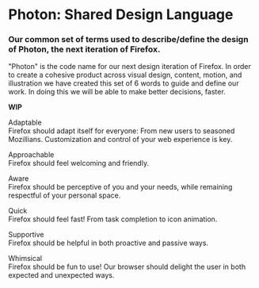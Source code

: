 # Photon: Shared Design Language
### Our common set of terms used to describe/define the design of Photon, the next iteration of Firefox.

"Photon" is the code name for our next design iteration of Firefox. In order to create a cohesive product across visual design, content, motion, and illustration we have created this set of 6 words to guide and define our work. In doing this we will be able to make better decisions, faster.

**WIP**

Adaptable  
Firefox should adapt itself for everyone: From new users to seasoned Mozillians. Customization and control of your web experience is key.

Approachable  
Firefox should feel welcoming and friendly.

Aware  
Firefox should be perceptive of you and your needs, while remaining respectful of your personal space.

Quick  
Firefox should feel fast! From task completion to icon animation.

Supportive  
Firefox should be helpful in both proactive and passive ways.

Whimsical  
Firefox should be fun to use! Our browser should delight the user in both expected and unexpected ways.
